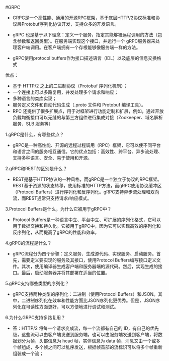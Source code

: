 #GRPC

- GRPC是一个高性能、通用的开源RPC框架，基于底层HTTP/2协议标准和协议层Protobuf序列化协议开发，支持众多的开发语言。

- gRPC 也是基于以下理念：定义一个服务，指定其能够被远程调用的方法（包含参数和返回类型）。在服务端实现这个接口，并运行一个 gRPC服务器来处理客户端调用。在客户端拥有一个存根能够像服务端一样的方法。

- gRPC使用protocol buffers作为接口描述语言（IDL）以及底层的信息交换格式

优点：
- 基于 HTTP/2 之上的二进制协议（Protobuf 序列化机制）；
- 一个连接上可以多路复用，并发处理多个请求和响应；
- 多种语言的类库实现；
- 服务定义文件和自动代码生成（.proto 文件和 Protobuf 编译工具）。
- RPC 还提供了很多扩展点，用于对框架进行功能定制和扩展，例如，通过开放负载均衡接口可以无缝的与第三方组件进行集成对接（Zookeeper、域名解析服务、SLB 服务等）

1.gRPC是什么，有哪些优点？
- gRPC是一种高性能、开源的远程过程调用（RPC）框架，它可以使不同平台和语言之间的服务相互通信。它的优点包括：高效性、跨平台、异步流处理、支持多种语言、安全、易于使用和开源。

2.gRPC和REST的区别是什么？
- REST是基于HTTP协议的一种风格，而gRPC是一个独立于协议的RPC框架。REST基于资源的状态转移，使用标准的HTTP方法，而gRPC使用协议缓冲区（Protocol Buffers）进行序列化和反序列化。gRPC支持异步流处理和双向流，而REST通常只支持请求/响应模式。

3.Protocol Buffers是什么，为什么它被用于gRPC中？
- Protocol Buffers是一种语言中立、平台中立、可扩展的序列化格式，它可以用于数据交换和持久化。它被用于gRPC中，因为它可以实现高效的序列化和反序列化，从而提高了gRPC的性能和效率。

4.gRPC的流程是什么？
- gRPC流程分为四个步骤：定义服务、生成源代码、实现服务、启动服务。首先，需要定义要实现的服务及其接口，使用Protocol Buffers编写接口定义文件。其次，使用编译器生成客户端和服务器端的源代码。然后，实现生成的接口。最后，启动服务器并将其部署在适当的位置。

5.gRPC支持哪些类型的序列化？
- gRPC支持两种类型的序列化：二进制（使用Protocol Buffers）和JSON。其中，二进制序列化在效率和性能方面比JSON序列化更优秀。但是，JSON序列化在可读性方面更好，可以方便地进行调试和测试。

6.为什么GRPC支持多路复用？

- 答：HTTP/2 将每一个请求变成流，每一个流都有自己的 ID，有自己的优先级，这些流可以由客户端发送到服务端，也可以由服务端发送到客户端，将数据划分为帧，头部信息为 head 帧，实体信息为 data 帧，消息又由一个或多个帧组成，多个帧之间可以乱序发送，根据帧首部的流标识可以将多个帧重新组装成一个流；
